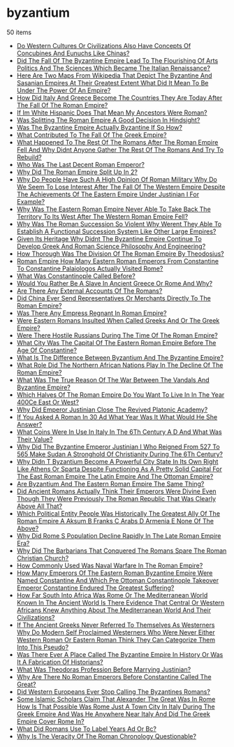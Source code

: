 # byzantium
50 items

* [Do Western Cultures Or Civilizations Also Have Concepts Of Concubines And Eunuchs Like Chinas?](./2014/do-western-cultures-or-civilizations-also-have-concepts-of-concubines-and-eunuchs-like-chinas.md)
* [Did The Fall Of The Byzantine Empire Lead To The Flourishing Of Arts Politics And The Sciences Which Became The Italian Renaissance?](./2015/did-the-fall-of-the-byzantine-empire-lead-to-the-flourishing-of-arts-politics-and-the-sciences-which-became-the-italian-renaissance.md)
* [Here Are Two Maps From Wikipedia That Depict The Byzantine And Sasanian Empires At Their Greatest Extent What Did It Mean To Be Under The Power Of An Empire?](./2015/here-are-two-maps-from-wikipedia-that-depict-the-byzantine-and-sasanian-empires-at-their-greatest-extent-what-did-it-mean-to-be-under-the-power-of-an-empire.md)
* [How Did Italy And Greece Become The Countries They Are Today After The Fall Of The Roman Empire?](./2015/how-did-italy-and-greece-become-the-countries-they-are-today-after-the-fall-of-the-roman-empire.md)
* [If Im White Hispanic Does That Mean My Ancestors Were Roman?](./2015/if-im-white-hispanic-does-that-mean-my-ancestors-were-roman.md)
* [Was Splitting The Roman Empire A Good Decision In Hindsight?](./2015/was-splitting-the-roman-empire-a-good-decision-in-hindsight.md)
* [Was The Byzantine Empire Actually Byzantine If So How?](./2015/was-the-byzantine-empire-actually-byzantine-if-so-how.md)
* [What Contributed To The Fall Of The Greek Empire?](./2015/what-contributed-to-the-fall-of-the-greek-empire.md)
* [What Happened To The Rest Of The Romans After The Roman Empire Fell And Why Didnt Anyone Gather The Rest Of The Romans And Try To Rebuild?](./2015/what-happened-to-the-rest-of-the-romans-after-the-roman-empire-fell-and-why-didnt-anyone-gather-the-rest-of-the-romans-and-try-to-rebuild.md)
* [Who Was The Last Decent Roman Emperor?](./2015/who-was-the-last-decent-roman-emperor.md)
* [Why Did The Roman Empire Split Up In 2?](./2015/why-did-the-roman-empire-split-up-in-2.md)
* [Why Do People Have Such A High Opinion Of Roman Military Why Do We Seem To Lose Interest After The Fall Of The Western Empire Despite The Achievements Of The Eastern Empire Under Justinian I For Example?](./2015/why-do-people-have-such-a-high-opinion-of-roman-military-why-do-we-seem-to-lose-interest-after-the-fall-of-the-western-empire-despite-the-achievements-of-the-eastern-empire-under-justinian-i-for-example.md)
* [Why Was The Eastern Roman Empire Never Able To Take Back The Territory To Its West After The Western Roman Empire Fell?](./2015/why-was-the-eastern-roman-empire-never-able-to-take-back-the-territory-to-its-west-after-the-western-roman-empire-fell.md)
* [Why Was The Roman Succession So Violent Why Werent They Able To Establish A Functional Succession System Like Other Large Empires?](./2015/why-was-the-roman-succession-so-violent-why-werent-they-able-to-establish-a-functional-succession-system-like-other-large-empires.md)
* [Given Its Heritage Why Didnt The Byzantine Empire Continue To Develop Greek And Roman Science Philosophy And Engineering?](./2016/given-its-heritage-why-didnt-the-byzantine-empire-continue-to-develop-greek-and-roman-science-philosophy-and-engineering.md)
* [How Thorough Was The Division Of The Roman Empire By Theodosius?](./2016/how-thorough-was-the-division-of-the-roman-empire-by-theodosius.md)
* [Roman Empire How Many Eastern Roman Emperors From Constantine To Constantine Palaiologos Actually Visited Rome?](./2016/roman-empire-how-many-eastern-roman-emperors-from-constantine-to-constantine-palaiologos-actually-visited-rome.md)
* [What Was Constantinople Called Before?](./2016/what-was-constantinople-called-before.md)
* [Would You Rather Be A Slave In Ancient Greece Or Rome And Why?](./2016/would-you-rather-be-a-slave-in-ancient-greece-or-rome-and-why.md)
* [Are There Any External Accounts Of The Romans?](./2017/are-there-any-external-accounts-of-the-romans.md)
* [Did China Ever Send Representatives Or Merchants Directly To The Roman Empire?](./2017/did-china-ever-send-representatives-or-merchants-directly-to-the-roman-empire.md)
* [Was There Any Empress Regnant In Roman Empire?](./2017/was-there-any-empress-regnant-in-roman-empire.md)
* [Were Eastern Romans Insulted When Called Greeks And Or The Greek Empire?](./2017/were-eastern-romans-insulted-when-called-greeks-and-or-the-greek-empire.md)
* [Were There Hostile Russians During The Time Of The Roman Empire?](./2017/were-there-hostile-russians-during-the-time-of-the-roman-empire.md)
* [What City Was The Capital Of The Eastern Roman Empire Before The Age Of Constantine?](./2017/what-city-was-the-capital-of-the-eastern-roman-empire-before-the-age-of-constantine.md)
* [What Is The Difference Between Byzantium And The Byzantine Empire?](./2017/what-is-the-difference-between-byzantium-and-the-byzantine-empire.md)
* [What Role Did The Northern African Nations Play In The Decline Of The Roman Empire?](./2017/what-role-did-the-northern-african-nations-play-in-the-decline-of-the-roman-empire.md)
* [What Was The True Reason Of The War Between The Vandals And Byzantine Empire?](./2017/what-was-the-true-reason-of-the-war-between-the-vandals-and-byzantine-empire.md)
* [Which Halves Of The Roman Empire Do You Want To Live In In The Year 400Ce East Or West?](./2017/which-halves-of-the-roman-empire-do-you-want-to-live-in-in-the-year-400ce-east-or-west.md)
* [Why Did Emperor Justinian Close The Revived Platonic Academy?](./2017/why-did-emperor-justinian-close-the-revived-platonic-academy.md)
* [If You Asked A Roman In 30 Ad What Year Was It What Would He She Answer?](./2018/if-you-asked-a-roman-in-30-ad-what-year-was-it-what-would-he-she-answer.md)
* [What Coins Were In Use In Italy In The 6Th Century A D And What Was Their Value?](./2018/what-coins-were-in-use-in-italy-in-the-6th-century-a-d-and-what-was-their-value.md)
* [Why Did The Byzantine Emperor Justinian I Who Reigned From 527 To 565 Make Sudan A Stronghold Of Christianity During The 6Th Century?](./2018/why-did-the-byzantine-emperor-justinian-i-who-reigned-from-527-to-565-make-sudan-a-stronghold-of-christianity-during-the-6th-century.md)
* [Why Didn T Byzantium Become A Powerful City State In Its Own Right Like Athens Or Sparta Despite Functioning As A Pretty Solid Capital For The East Roman Empire The Latin Empire And The Ottoman Empire?](./2018/why-didn-t-byzantium-become-a-powerful-city-state-in-its-own-right-like-athens-or-sparta-despite-functioning-as-a-pretty-solid-capital-for-the-east-roman-empire-the-latin-empire-and-the-ottoman-empire.md)
* [Are Byzantium And The Eastern Roman Empire The Same Thing?](./2019/are-byzantium-and-the-eastern-roman-empire-the-same-thing.md)
* [Did Ancient Romans Actually Think Their Emperors Were Divine Even Though They Were Previously The Roman Republic That Was Clearly Above All That?](./2019/did-ancient-romans-actually-think-their-emperors-were-divine-even-though-they-were-previously-the-roman-republic-that-was-clearly-above-all-that.md)
* [Which Political Entity People Was Historically The Greatest Ally Of The Roman Empire A Aksum B Franks C Arabs D Armenia E None Of The Above?](./2019/which-political-entity-people-was-historically-the-greatest-ally-of-the-roman-empire-a-aksum-b-franks-c-arabs-d-armenia-e-none-of-the-above.md)
* [Why Did Rome S Population Decline Rapidly In The Late Roman Empire Era?](./2019/why-did-rome-s-population-decline-rapidly-in-the-late-roman-empire-era.md)
* [Why Did The Barbarians That Conquered The Romans Spare The Roman Christian Church?](./2019/why-did-the-barbarians-that-conquered-the-romans-spare-the-roman-christian-church.md)
* [How Commonly Used Was Naval Warfare In The Roman Empire?](./2020/how-commonly-used-was-naval-warfare-in-the-roman-empire.md)
* [How Many Emperors Of The Eastern Roman Byzantine Empire Were Named Constantine And Which Pre Ottoman Constantinople Takeover Emperor Constantine Endured The Greatest Suffering?](./2020/how-many-emperors-of-the-eastern-roman-byzantine-empire-were-named-constantine-and-which-pre-ottoman-constantinople-takeover-emperor-constantine-endured-the-greatest-suffering.md)
* [How Far South Into Africa Was Rome Or The Mediterranean World Known In The Ancient World Is There Evidence That Central Or Western Africans Knew Anything About The Mediterranean World And Their Civilizations?](./2021/how-far-south-into-africa-was-rome-or-the-mediterranean-world-known-in-the-ancient-world-is-there-evidence-that-central-or-western-africans-knew-anything-about-the-mediterranean-world-and-their-civilizations.md)
* [If The Ancient Greeks Never Referred To Themselves As Westerners Why Do Modern Self Proclaimed Westerners Who Were Never Either Western Roman Or Eastern Roman Think They Can Categorize Them Into This Pseudo?](./2021/if-the-ancient-greeks-never-referred-to-themselves-as-westerners-why-do-modern-self-proclaimed-westerners-who-were-never-either-western-roman-or-eastern-roman-think-they-can-categorize-them-into-this-pseudo.md)
* [Was There Ever A Place Called The Byzantine Empire In History Or Was It A Fabrication Of Historians?](./2021/was-there-ever-a-place-called-the-byzantine-empire-in-history-or-was-it-a-fabrication-of-historians.md)
* [What Was Theodoras Profession Before Marrying Justinian?](./2021/what-was-theodoras-profession-before-marrying-justinian.md)
* [Why Are There No Roman Emperors Before Constantine Called The Great?](./2021/why-are-there-no-roman-emperors-before-constantine-called-the-great.md)
* [Did Western Europeans Ever Stop Calling The Byzantines Romans?](./2022/did-western-europeans-ever-stop-calling-the-byzantines-romans.md)
* [Some Islamic Scholars Claim That Alexander The Great Was In Rome How Is That Possible Was Rome Just A Town City In Italy During The Greek Empire And Was He Anywhere Near Italy And Did The Greek Empire Cover Rome In?](./2022/some-islamic-scholars-claim-that-alexander-the-great-was-in-rome-how-is-that-possible-was-rome-just-a-town-city-in-italy-during-the-greek-empire-and-was-he-anywhere-near-italy-and-did-the-greek-empire-cover-rome-in.md)
* [What Did Romans Use To Label Years Ad Or Bc?](./2022/what-did-romans-use-to-label-years-ad-or-bc.md)
* [Why Is The Veracity Of The Roman Chronology Questionable?](./2022/why-is-the-veracity-of-the-roman-chronology-questionable.md)
